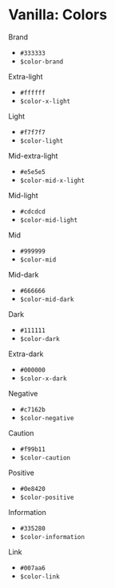 # Vanilla: Colors

Brand
- `#333333`
- `$color-brand`

Extra-light
- `#ffffff`
- `$color-x-light`

Light
- `#f7f7f7`
- `$color-light`

Mid-extra-light
- `#e5e5e5`
- `$color-mid-x-light`

Mid-light
- `#cdcdcd`
- `$color-mid-light`

Mid
- `#999999`
- `$color-mid`

Mid-dark
- `#666666`
- `$color-mid-dark`

Dark
- `#111111`
- `$color-dark`

Extra-dark
- `#000000`
- `$color-x-dark`

Negative
- `#c7162b`
- `$color-negative`

Caution
- `#f99b11`
- `$color-caution`

Positive
- `#0e8420`
- `$color-positive`

Information
- `#335280`
- `$color-information`

Link
- `#007aa6`
- `$color-link`

